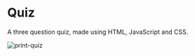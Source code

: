 # Quiz
A three question quiz, made using HTML, JavaScript and CSS.<br>

![print-quiz](https://github.com/user-attachments/assets/fba47526-492e-4d0a-b102-4293dd71bb61)
